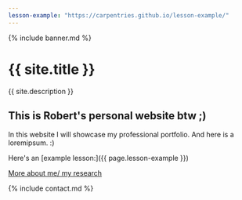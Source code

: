 ```yaml
---
lesson-example: "https://carpentries.github.io/lesson-example/"
---
```


{% include banner.md %}

# {{ site.title }}

{{ site.description }}


## This is Robert's personal website btw ;)

In this website I will showcase my professional portfolio.
And here is a loremipsum. :)

Here's an [example lesson:]({{ page.lesson-example }})

[More about me/ my research](about.md)

[//]: # (This may be the most platform independent comment)

{% include contact.md %}
